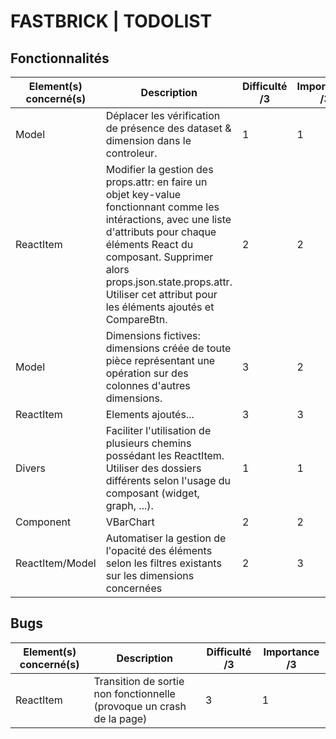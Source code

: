 
# FASTBRICK | TODOLIST

## Fonctionnalités

| Element(s) concerné(s) | Description | Difficulté /3 | Importance /3 |
| ---------------------- | ----------- | ------------- | ------------- |
| Model | Déplacer les vérification de présence des dataset & dimension dans le controleur. | 1 | 1 |
| ReactItem | Modifier la gestion des props.attr: en faire un objet key-value fonctionnant comme les intéractions, avec une liste d'attributs pour chaque éléments React du composant. Supprimer alors props.json.state.props.attr. Utiliser cet attribut pour les éléments ajoutés et CompareBtn. | 2 | 2 |
| Model | Dimensions fictives: dimensions créée de toute pièce représentant une opération sur des colonnes d'autres dimensions. | 3 | 2 |
| ReactItem | Elements ajoutés... | 3 | 3 |
| Divers | Faciliter l'utilisation de plusieurs chemins possédant les ReactItem. Utiliser des dossiers différents selon l'usage du composant (widget, graph, ...). | 1 | 1 |
| Component | VBarChart | 2 | 2 |
| ReactItem/Model | Automatiser la gestion de l'opacité des éléments selon les filtres existants sur les dimensions concernées | 2 | 3 |

## Bugs

| Element(s) concerné(s) | Description | Difficulté /3 | Importance /3 |
| ---------------------- | ----------- | ------------- | ------------- |
| ReactItem | Transition de sortie non fonctionnelle (provoque un crash de la page) | 3 | 1 |
